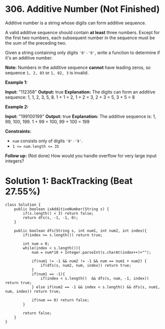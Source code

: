 # 306. Additive Number  (Not Finished)
Additive number is a string whose digits can form additive sequence.

A valid additive sequence should contain  **at least**  three numbers. Except for the first two numbers, each subsequent number in the sequence must be the sum of the preceding two.

Given a string containing only digits  `'0'-'9'`, write a function to determine if it's an additive number.

**Note:**  Numbers in the additive sequence  **cannot**  have leading zeros, so sequence  `1, 2, 03`  or  `1, 02, 3`  is invalid.

**Example 1:**

**Input:** "112358"
**Output:** true
**Explanation:** The digits can form an additive sequence: 1, 1, 2, 3, 5, 8. 
             1 + 1 = 2, 1 + 2 = 3, 2 + 3 = 5, 3 + 5 = 8

**Example 2:**

**Input:** "199100199"
**Output:** true
**Explanation:** The additive sequence is: 1, 99, 100, 199. 
             1 + 99 = 100, 99 + 100 = 199

**Constraints:**

-   `num` consists only of digits  `'0'-'9'`.
-   `1 <= num.length <= 35`

**Follow up:**    (Not done)
How would you handle overflow for very large input integers?


# Solution 1: BackTracking (Beat 27.55%)
```
class Solution {
    public boolean isAdditiveNumber(String s) {
        if(s.length() < 3) return false;        
        return dfs(s, -1, -1, 0);
    }
    
    public boolean dfs(String s, int num1, int num2, int index){
        if(index >= s.length()) return true;
        
        int num = 0;
        while(index < s.length()){
            num = num*10 + Integer.parseInt(s.charAt(index++)+"");
            
            if(num1 != -1 && num2 != -1 && num == num1 + num2) {
                if(dfs(s, num2, num, index)) return true;
            }
            if(num1 == -1){
                if(index < s.length()  && dfs(s, num, -1, index)) return true;
            } else if(num2 == -1 && index < s.length() && dfs(s, num1, num, index)) return true;
            
            if(num == 0) return false;
        }
        
        return false;
    }
}
```